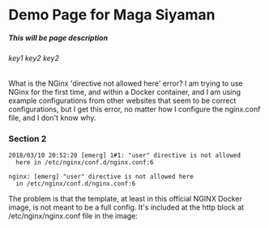 # Demo Page for Maga Siyaman

##### This will be page description
###### key1 key2 key2



What is the NGinx 'directive not allowed here' error? I am trying to use NGinx for the first time, and within a Docker container, and I am using example configurations from other websites that seem to be correct configurations, but I get this error, no matter how I configure the nginx.conf file, and I don't know why.

### Section 2

```
2018/03/10 20:52:20 [emerg] 1#1: "user" directive is not allowed 
  here in /etc/nginx/conf.d/nginx.conf:6

nginx: [emerg] "user" directive is not allowed here 
  in /etc/nginx/conf.d/nginx.conf:6
```


The problem is that the template, at least in this official NGINX Docker image, is not meant to be a full config. It's included at the http block at /etc/nginx/nginx.conf file in the image: